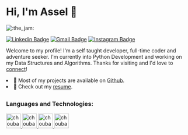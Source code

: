 # Hi, I'm Assel 👋

![:the_jam:](https://cdn.discordapp.com/emojis/745354525958996138.gif?v=1)

[![Linkedin Badge](https://img.shields.io/badge/-asselkin-blue?style=flat&logo=Linkedin&logoColor=white&link=https://www.linkedin.com/in/asselkin/)](https://www.linkedin.com/in/asselkin/)
[![Gmail Badge](https://img.shields.io/badge/-batuassel-c14438?style=flat&logo=Gmail&logoColor=white&link=mailto:batuassel@gmail.com)](mailto:batuassel@gmail.com)
[![Instagram Badge](https://img.shields.io/badge/-@asselbatu-purple?style=flat&logo=instagram&logoColor=white&link=https://www.instagram.com/asselbatu/)](https://www.instagram.com/asselbatu/)

Welcome to my profile! I'm a self taught developer, full-time coder and adventure seeker. I'm currently into Python Development and working on my Data Structures and Algorithms. Thanks for visiting and I'd love to [connect](https://www.linkedin.com/in/asselkin/)!

<li>🧐 Most of my projects are available on <a href="https://github.com/asselina94">Github</a>.</li>
<li>📙 Check out my <a href="https://drive.google.com/file/d/19bQecgFTceKsIGVXGXlnMJP_uHq2UEza/view?usp=sharing
">resume</a>.</li>

## 

### **Languages and Technologies:**
<p float="left">
 <a href="https://en.wikipedia.org/wiki/Python">
<img alt="choubari" src="https://devstickers.com/assets/img/cat/python.png" width="40">
  </a>
 <a href="https://www.w3schools.com/html/html_css.asp">
<img alt="choubari" src="https://devstickers.com/assets/img/cat/html5-css3.png" width="40">
  </a>
 <a href="https://en.wikipedia.org/wiki/JavaScript">
<img alt="choubari" src="https://devstickers.com/assets/img/pro/i4eg.png" width="40">
  </a>
 <a href="https://code.visualstudio.com/">
<img alt="choubari" src="https://devstickers.com/assets/img/pro/saxu.png" width="40">
  </a>
</p>
